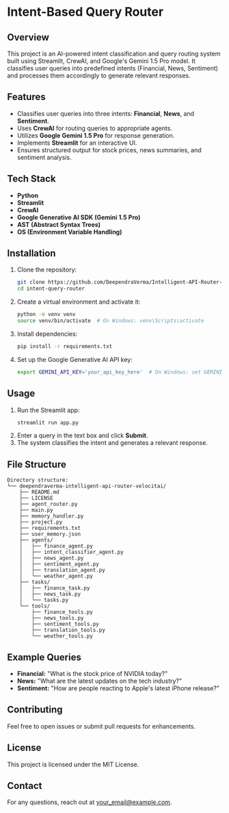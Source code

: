 # Intent-Based Query Router

## Overview
This project is an AI-powered intent classification and query routing system built using Streamlit, CrewAI, and Google's Gemini 1.5 Pro model. It classifies user queries into predefined intents (Financial, News, Sentiment) and processes them accordingly to generate relevant responses.

## Features
- Classifies user queries into three intents: **Financial**, **News**, and **Sentiment**.
- Uses **CrewAI** for routing queries to appropriate agents.
- Utilizes **Google Gemini 1.5 Pro** for response generation.
- Implements **Streamlit** for an interactive UI.
- Ensures structured output for stock prices, news summaries, and sentiment analysis.

## Tech Stack
- **Python**
- **Streamlit**
- **CrewAI**
- **Google Generative AI SDK (Gemini 1.5 Pro)**
- **AST (Abstract Syntax Trees)**
- **OS (Environment Variable Handling)**

## Installation
1. Clone the repository:
   ```bash
   git clone https://github.com/DeependraVerma/Intelligent-API-Router-VelocitAI.git
   cd intent-query-router
   ```

2. Create a virtual environment and activate it:
   ```bash
   python -m venv venv
   source venv/bin/activate  # On Windows: venv\Scripts\activate
   ```

3. Install dependencies:
   ```bash
   pip install -r requirements.txt
   ```

4. Set up the Google Generative AI API key:
   ```bash
   export GEMINI_API_KEY='your_api_key_here'  # On Windows: set GEMINI_API_KEY=your_api_key_here
   ```

## Usage
1. Run the Streamlit app:
   ```bash
   streamlit run app.py
   ```
2. Enter a query in the text box and click **Submit**.
3. The system classifies the intent and generates a relevant response.

## File Structure
```
Directory structure:
└── deependraverma-intelligent-api-router-velocitai/
    ├── README.md
    ├── LICENSE
    ├── agent_router.py
    ├── main.py
    ├── memory_handler.py
    ├── project.py
    ├── requirements.txt
    ├── user_memory.json
    ├── agents/
    │   ├── finance_agent.py
    │   ├── intent_classifier_agent.py
    │   ├── news_agent.py
    │   ├── sentiment_agent.py
    │   ├── translation_agent.py
    │   └── weather_agent.py
    ├── tasks/
    │   ├── finance_task.py
    │   ├── news_task.py
    │   └── tasks.py
    └── tools/
        ├── finance_tools.py
        ├── news_tools.py
        ├── sentiment_tools.py
        ├── translation_tools.py
        └── weather_tools.py

```

## Example Queries
- **Financial:** "What is the stock price of NVIDIA today?"
- **News:** "What are the latest updates on the tech industry?"
- **Sentiment:** "How are people reacting to Apple's latest iPhone release?"

## Contributing
Feel free to open issues or submit pull requests for enhancements.

## License
This project is licensed under the MIT License.

## Contact
For any questions, reach out at [your_email@example.com](mailto:deependra.verma00@gmail.com).

